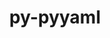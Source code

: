 ---
title: "py-pyyaml"
layout: cache
categories: [package, v0.18.1]
meta: {"versions": ["6.0"], "compilers": ["gcc@=7.3.1", "gcc@=7.5.0"], "oss": ["amzn2", "ubuntu18.04"], "platforms": ["linux"], "targets": ["aarch64", "graviton2", "x86_64", "x86_64_v3", "x86_64_v4"], "stacks": ["aws-isc", "aws-isc-aarch64", "e4s", "radiuss", "root"], "num_specs": 8, "num_specs_by_stack": {"aws-isc-aarch64": 2, "root": 8, "radiuss": 2, "aws-isc": 2, "e4s": 2}}
spec_details: [{"hash": "sjshes5tdzm2ylpmtohwv2hatqyogyt5", "compiler": "gcc@=7.3.1", "versions": ["6.0"], "os": "amzn2", "platform": "linux", "target": "aarch64", "variants": ["+libyaml"], "stacks": ["aws-isc-aarch64", "root"], "size": "-", "tarball": "https://binaries.spack.io/v0.18.1/build_cache/linux-amzn2-aarch64/gcc-7.3.1/py-pyyaml-6.0/linux-amzn2-aarch64-gcc-7.3.1-py-pyyaml-6.0-sjshes5tdzm2ylpmtohwv2hatqyogyt5.spack"}, {"hash": "kjlgisd7bwnbav7wjz2dycf5coyylqzr", "compiler": "gcc@=7.3.1", "versions": ["6.0"], "os": "amzn2", "platform": "linux", "target": "graviton2", "variants": ["+libyaml"], "stacks": ["aws-isc-aarch64", "root"], "size": "-", "tarball": "https://binaries.spack.io/v0.18.1/build_cache/linux-amzn2-graviton2/gcc-7.3.1/py-pyyaml-6.0/linux-amzn2-graviton2-gcc-7.3.1-py-pyyaml-6.0-kjlgisd7bwnbav7wjz2dycf5coyylqzr.spack"}, {"hash": "u3jtuodd4zce6j5hotbn2q332attn7pa", "compiler": "gcc@=7.5.0", "versions": ["6.0"], "os": "ubuntu18.04", "platform": "linux", "target": "x86_64", "variants": ["+libyaml"], "stacks": ["radiuss", "root"], "size": "-", "tarball": "https://binaries.spack.io/v0.18.1/build_cache/linux-ubuntu18.04-x86_64/gcc-7.5.0/py-pyyaml-6.0/linux-ubuntu18.04-x86_64-gcc-7.5.0-py-pyyaml-6.0-u3jtuodd4zce6j5hotbn2q332attn7pa.spack"}, {"hash": "hlrnna3fepngb4d2wfzytfglopvfrxls", "compiler": "gcc@=7.3.1", "versions": ["6.0"], "os": "amzn2", "platform": "linux", "target": "x86_64_v3", "variants": ["+libyaml"], "stacks": ["aws-isc", "root"], "size": "-", "tarball": "https://binaries.spack.io/v0.18.1/build_cache/linux-amzn2-x86_64_v3/gcc-7.3.1/py-pyyaml-6.0/linux-amzn2-x86_64_v3-gcc-7.3.1-py-pyyaml-6.0-hlrnna3fepngb4d2wfzytfglopvfrxls.spack"}, {"hash": "ixmostplnmcsxlqckrxtjybma7elz6bn", "compiler": "gcc@=7.5.0", "versions": ["6.0"], "os": "ubuntu18.04", "platform": "linux", "target": "x86_64", "variants": ["+libyaml"], "stacks": ["e4s", "root"], "size": "-", "tarball": "https://binaries.spack.io/v0.18.1/build_cache/linux-ubuntu18.04-x86_64/gcc-7.5.0/py-pyyaml-6.0/linux-ubuntu18.04-x86_64-gcc-7.5.0-py-pyyaml-6.0-ixmostplnmcsxlqckrxtjybma7elz6bn.spack"}, {"hash": "fabsloftgjfwfh5mwmg3hmt4vkfsask5", "compiler": "gcc@=7.3.1", "versions": ["6.0"], "os": "amzn2", "platform": "linux", "target": "x86_64_v4", "variants": ["+libyaml"], "stacks": ["aws-isc", "root"], "size": "-", "tarball": "https://binaries.spack.io/v0.18.1/build_cache/linux-amzn2-x86_64_v4/gcc-7.3.1/py-pyyaml-6.0/linux-amzn2-x86_64_v4-gcc-7.3.1-py-pyyaml-6.0-fabsloftgjfwfh5mwmg3hmt4vkfsask5.spack"}, {"hash": "nubdfex2ksrxtdowtrffmy6zijmogvbw", "compiler": "gcc@=7.5.0", "versions": ["6.0"], "os": "ubuntu18.04", "platform": "linux", "target": "x86_64", "variants": ["+libyaml"], "stacks": ["e4s", "root"], "size": "-", "tarball": "https://binaries.spack.io/v0.18.1/build_cache/linux-ubuntu18.04-x86_64/gcc-7.5.0/py-pyyaml-6.0/linux-ubuntu18.04-x86_64-gcc-7.5.0-py-pyyaml-6.0-nubdfex2ksrxtdowtrffmy6zijmogvbw.spack"}, {"hash": "2oteswsrcy5kfiiisqzsnz3daq2wkgtq", "compiler": "gcc@=7.5.0", "versions": ["6.0"], "os": "ubuntu18.04", "platform": "linux", "target": "x86_64", "variants": ["+libyaml"], "stacks": ["radiuss", "root"], "size": "-", "tarball": "https://binaries.spack.io/v0.18.1/build_cache/linux-ubuntu18.04-x86_64/gcc-7.5.0/py-pyyaml-6.0/linux-ubuntu18.04-x86_64-gcc-7.5.0-py-pyyaml-6.0-2oteswsrcy5kfiiisqzsnz3daq2wkgtq.spack"}]
---